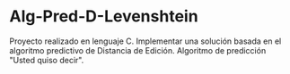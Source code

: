 # Alg-Pred-D-Levenshtein
Proyecto realizado en lenguaje C. Implementar una solución basada en el algoritmo predictivo de Distancia de Edición. Algoritmo de predicción "Usted quiso decir".
